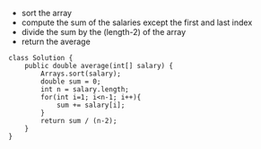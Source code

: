 
- sort the array
- compute the sum of the salaries except the first and last index
- divide the sum by the (length-2) of the array
- return the average

```
class Solution {
    public double average(int[] salary) {
        Arrays.sort(salary);
        double sum = 0;
        int n = salary.length;
        for(int i=1; i<n-1; i++){
            sum += salary[i];
        }
        return sum / (n-2);
    }
}
```
